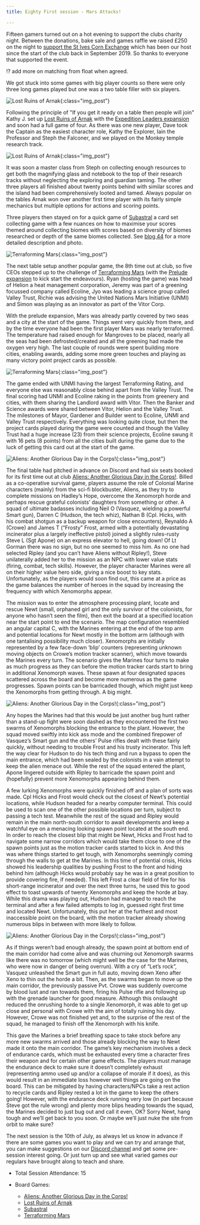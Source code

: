 ```yaml
---
title: Eighty First session - Mars Attacks!

---
```


Fifteen gamers turned out on a hot evening to support the clubs charity night. Between the donations, bake sale and games raffle we raised £250 on the night to [support the St Ives Corn Exchange][Fund] which has been our host since the start of the club back in September 2019. So thanks to everyone that supported the event. 

!? add more on matching from float when agreed. 

We got stuck into some games with big player counts so there were only three long games played but one was a two table filler with six players.

![Lost Ruins of Arnak](/images/posts/2024_06_26/Arnak01.jpg "Lost Ruins of Arnak"){:class="img_post"}

Following the principle of "If you get it ready on a table then people will join" Kathy J. set up [Lost Ruins of Arnak][LRA] with the [Expedition Leaders expansion][LRAEL] and soon had a full game of four. As there was one new player, Dave took the Captain as the easiest character role, Kathy the Explorer, Iain the Professor and Steph the Falconer, and we played on the Monkey temple research track.

![Lost Ruins of Arnak](/images/posts/2024_06_26/Arnak02.jpg "Lost Ruins of Arnak"){:class="img_post"}

It was soon a master class from Steph on collecting enough resources to get both the magnifying glass and notebook to the top of their research tracks without neglecting the exploring and guardian taming. The other three players all finished about twenty points behind with similar scores and the island had been comprehensively looted and tamed. Always popular on the tables Arnak won over another first time player with its fairly simple mechanics but multiple options for actions and scoring points.

Three players then stayed on for a quick game of [Subastral][SA] a card set collecting game with a few nuances on how to maximise your scores themed around collecting biomes with scores based on diversity of biomes researched or depth of the same biomes collected. See [blog 44][44] for a more detailed description and photo. 

![Terraforming Mars](/images/posts/2024_06_26/TerraformingMars01.jpg "Terraforming Mars"){:class="img_post"}

The next table setup another popular game, the 8th time out at club, so five CEOs stepped up to the challenge of [Terraforming Mars][TM] (with the [Prelude expansion][TMP] to kick start the endeavours). Ryan (hosting the game) was head of Helion a heat management corporation, Jeremy was part of a greening focussed company called Ecoline, Jyo was leading a science group called Valley Trust, Richie was advising the United Nations Mars Initiative (UNMI) and Simon was playing as an innovator as part of the Vitor Corp.

With the prelude expansion, Mars was already partly covered by two seas and a city at the start of the game. Things went very quickly from there, and by the time everyone had been the first player Mars was nearly terraformed. The temperature had raised enough for Mangroves to be placed, nearly all the seas had been defrosted/created and all the greening had made the oxygen very high. The last couple of rounds were spent building more cities, enabling awards, adding some more green touches and playing as many victory point project cards as possible.

![Terraforming Mars](/images/posts/2024_06_26/TerraformingMars02.jpg "Terraforming Mars"){:class="img_post"}

The game ended with UNMI having the largest Terraforming Rating, and everyone else was reasonably close behind apart from the Valley Trust. The final scoring had UNMI and Ecoline raking in the points from greenery and cities, with them sharing the Landlord award with Vitor. Then the Banker and Science awards were shared between Vitor, Helion and the Valley Trust. The milestones of Mayor, Gardener and Builder went to Ecoline, UNMI and Valley Trust respectively. Everything was looking quite close, but then the project cards played during the game were counted and though the Valley Trust had a huge increase (23) from their science projects, Ecoline swung it with 16 pets (8 points) from all the cities built during the game due to the luck of getting this card out at the start of the game.

![Aliens: Another Glorious Day in the Corps!](/images/posts/2024_06_26/Aliens01.jpg "Aliens: Another Glorious Day in the Corps!"){:class="img_post"}

The final table had pitched in advance on Discord and had six seats booked for its first time out at club [Aliens: Another Glorious Day in the Corps!][AGC]. Billed as a co-operative survival game, players assume the role of Colonial Marine characters (mainly) from the sci-fi blockbuster, Aliens, as they try to complete missions on Hadley’s Hope, overcome the Xenomorph horde and perhaps rescue grateful colonists’ daughters from something or other. A squad of ultimate badasses including Neil O (Vasquez, wielding a powerful Smart gun), Darren C (Hudson, the tech whiz), Nathan B (Cpl. Hicks, with his combat shotgun as a backup weapon for close encounters), Reynaldo A (Crowe) and James T (“Frosty” Frost, armed with a potentially devastating incinerator plus a largely ineffective pistol) joined a slightly rules-rusty Steve L (Sgt Apone) on an express elevator to hell, going down! Of Lt Gorman there was no sign, but no one seemed to miss him. As no one had selected Ripley (and you can’t have Aliens without Ripley!), Steve unilaterally added her to the mission as an NPC with lower value stats (firing, combat, tech skills).  However, the player character Marines were all on their higher value hero side, giving a nice boost to key stats.  Unfortunately, as the players would soon find out, this came at a price as the game balances the number of heroes in the squad by increasing the frequency with which Xenomorphs appear.

The mission was to enter the atmosphere processing plant, locate and rescue Newt (small, orphaned girl and the only survivor of the colonists, for anyone who hasn’t seen the film), then exit the board at a specified location near the start point to end the scenario. The map configuration resembled an angular capital C, with the Marines entering at the end of the top arm and potential locations for Newt mostly in the bottom arm (although with one tantalising possibility much closer). Xenomorphs are initially represented by a few face-down ‘blip’ counters (representing unknown moving objects on Crowe’s motion tracker scanner), which move towards the Marines every turn.  The scenario gives the Marines four turns to make as much progress as they can before the motion tracker cards start to bring in additional Xenomorph waves. These spawn at four designated spaces scattered across the board and become more numerous as the game progresses. Spawn points can be barricaded though, which might just keep the Xenomorphs from getting through. A big might.    

![Aliens: Another Glorious Day in the Corps!](/images/posts/2024_06_26/Aliens02.jpg "Aliens: Another Glorious Day in the Corps!"){:class="img_post"}

Any hopes the Marines had that this would be just another bug hunt rather than a stand-up fight were soon dashed as they encountered the first two swarms of Xenomorphs blocking the entrance to the plant. However, the squad moved swiftly into kick ass mode and the combined firepower of Vasquez’s Smart gun and the others’ Pulse rifles dealt with these fairly quickly, without needing to trouble Frost and his trusty incinerator. This left the way clear for Hudson to do his tech thing and run a bypass to open the main entrance, which had been sealed by the colonists in a vain attempt to keep the alien menace out. While the rest of the squad entered the plant, Apone lingered outside with Ripley to barricade the spawn point and (hopefully) prevent more Xenomorphs appearing behind them.  

A few lurking Xenomorphs were quickly finished off and a plan of sorts was made. Cpl Hicks and Frost would check out the closest of Newt’s potential locations, while Hudson headed for a nearby computer terminal.  This could be used to scan one of the other possible locations per turn, subject to passing a tech test. Meanwhile the rest of the squad and Ripley would remain in the main north-south corridor to await developments and keep a watchful eye on a menacing looking spawn point located at the south end. In order to reach the closest blip that might be Newt, Hicks and Frost had to navigate some narrow corridors which would take them close to one of the spawn points just as the motion tracker cards started to kick in. And this was where things started to get tough, with Xenomorphs seemingly coming through the walls to get at the Marines. In this time of potential crisis, Hicks showed his leadership qualities by pushing Frost to the front and hiding behind him (although Hicks would probably say he was in a great position to provide covering fire, if needed).  This left Frost a clear field of fire for his short-range incinerator and over the next three turns, he used this to good effect to toast upwards of twenty Xenomorphs and keep the horde at bay. While this drama was playing out, Hudson had managed to reach the terminal and after a few failed attempts to log in, guessed right first time and located Newt. Unfortunately, this put her at the furthest and most inaccessible point on the board, with the motion tracker already showing numerous blips in between with more likely to follow.  

![Aliens: Another Glorious Day in the Corps!](/images/posts/2024_06_26/Aliens03.jpg "Aliens: Another Glorious Day in the Corps!"){:class="img_post"}

As if things weren’t bad enough already, the spawn point at bottom end of the main corridor had come alive and was churning out Xenomorph swarms like there was no tomorrow (which might well be the case for the Marines, who were now in danger of being overrun). With a cry of “Let’s rock”, Vasquez unleashed the Smart gun in full auto, moving down Xeno after Xeno to thin out the horde a bit. Then, as the swarms began to move up the main corridor, the previously passive Pvt. Crowe was suddenly overcome by blood lust and ran towards them, firing his Pulse rifle and following up with the grenade launcher for good measure.  Although this onslaught reduced the onrushing horde to a single Xenomorph, it was able to get up close and personal with Crowe with the aim of totally ruining his day. However, Crowe was not finished yet and, to the surprise of the rest of the squad, he managed to finish off the Xenomorph with his knife.

This gave the Marines a brief breathing space to take stock before any more new swarms arrived and those already blocking the way to Newt made it onto the main corridor.  The game’s key mechanism involves a deck of endurance cards, which must be exhausted every time a character fires their weapon and for certain other game effects. The players must manage the endurance deck to make sure it doesn’t completely exhaust (representing ammo used up and/or a collapse of morale if it does), as this would result in an immediate loss however well things are going on the board. This can be mitigated by having characters/NPCs take a rest action to recycle cards and Ripley rested a lot in the game to keep the others going! However, with the endurance deck running very low (in part because Steve got the rule wrong) and plenty more blips heading towards the squad, the Marines decided to just bug out and call it even, OK? Sorry Newt, hang tough and we’ll get back to you soon. Or maybe we’ll just nuke the site from orbit to make sure?   

The next session is the 10th of July, as always let us know in advance if there are some games you want to play and we can try and arrange that, you can make suggestions on our [Discord channel][Contact] and get some pre-session interest going. Or just turn up and see what varied games our regulars have brought along to teach and share.

* Total Session Attendance: 15
* Board Games:

	 * [Aliens: Another Glorious Day in the Corps!][AGC]
	 * [Lost Ruins of Arnak][LRA]
	 * [Subastral][SA]
	 * [Terraforming Mars][TM]

	
[44]: /2022/11/30/fortyfourth-session.html

[AGC]: {{site.data.BoardGameLinks.AliensAnotherGloriousDayInTheCorps.Link}}
[LRA]: {{site.data.BoardGameLinks.LostRuinsOfArnak.Link}}
[LRAEL]: {{site.data.BoardGameLinks.LostRuinsOfArnakExpeditionLeaders.Link}}
[SA]: {{site.data.BoardGameLinks.Subastral.Link}}
[TM]: {{site.data.BoardGameLinks.TerraformingMars.Link}}
[TMP]: {{site.data.BoardGameLinks.TerraformingMarsPrelude.Link}}

[Fund]: https://www.justgiving.com/crowdfunding/thecornexchange 

[Contact]: /Contact.html


